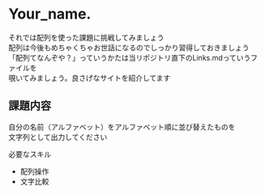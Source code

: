 # Your_name.    
  
それでは配列を使った課題に挑戦してみましょう  
配列は今後もめちゃくちゃお世話になるのでしっかり習得しておきましょう  
「配列てなんぞや？」っていうかたは当リポジトリ直下のLinks.mdっていうファイルを  
覗いてみましょう。良さげなサイトを紹介してます  

## 課題内容
自分の名前（アルファベット）をアルファベット順に並び替えたものを  
文字列として出力してください

必要なスキル  

* 配列操作
* 文字比較
